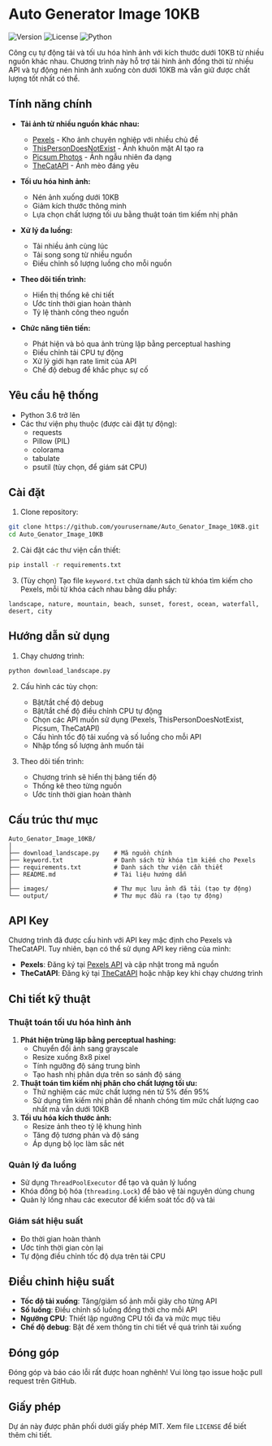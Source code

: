 # Auto Generator Image 10KB

![Version](https://img.shields.io/badge/version-1.0.0-blue)
![License](https://img.shields.io/badge/license-MIT-green)
![Python](https://img.shields.io/badge/python-3.6%2B-blue)

Công cụ tự động tải và tối ưu hóa hình ảnh với kích thước dưới 10KB từ nhiều nguồn khác nhau. Chương trình này hỗ trợ tải hình ảnh đồng thời từ nhiều API và tự động nén hình ảnh xuống còn dưới 10KB mà vẫn giữ được chất lượng tốt nhất có thể.

## Tính năng chính

- **Tải ảnh từ nhiều nguồn khác nhau:**

  - [Pexels](https://www.pexels.com/) - Kho ảnh chuyên nghiệp với nhiều chủ đề
  - [ThisPersonDoesNotExist](https://thispersondoesnotexist.com/) - Ảnh khuôn mặt AI tạo ra
  - [Picsum Photos](https://picsum.photos/) - Ảnh ngẫu nhiên đa dạng
  - [TheCatAPI](https://thecatapi.com/) - Ảnh mèo đáng yêu

- **Tối ưu hóa hình ảnh:**

  - Nén ảnh xuống dưới 10KB
  - Giảm kích thước thông minh
  - Lựa chọn chất lượng tối ưu bằng thuật toán tìm kiếm nhị phân

- **Xử lý đa luồng:**
  - Tải nhiều ảnh cùng lúc
  - Tải song song từ nhiều nguồn
  - Điều chỉnh số lượng luồng cho mỗi nguồn
- **Theo dõi tiến trình:**
  - Hiển thị thống kê chi tiết
  - Ước tính thời gian hoàn thành
  - Tỷ lệ thành công theo nguồn
- **Chức năng tiên tiến:**
  - Phát hiện và bỏ qua ảnh trùng lặp bằng perceptual hashing
  - Điều chỉnh tải CPU tự động
  - Xử lý giới hạn rate limit của API
  - Chế độ debug để khắc phục sự cố

## Yêu cầu hệ thống

- Python 3.6 trở lên
- Các thư viện phụ thuộc (được cài đặt tự động):
  - requests
  - Pillow (PIL)
  - colorama
  - tabulate
  - psutil (tùy chọn, để giám sát CPU)

## Cài đặt

1. Clone repository:

```bash
git clone https://github.com/yourusername/Auto_Genator_Image_10KB.git
cd Auto_Genator_Image_10KB
```

2. Cài đặt các thư viện cần thiết:

```bash
pip install -r requirements.txt
```

3. (Tùy chọn) Tạo file `keyword.txt` chứa danh sách từ khóa tìm kiếm cho Pexels, mỗi từ khóa cách nhau bằng dấu phẩy:

```
landscape, nature, mountain, beach, sunset, forest, ocean, waterfall, desert, city
```

## Hướng dẫn sử dụng

1. Chạy chương trình:

```bash
python download_landscape.py
```

2. Cấu hình các tùy chọn:

   - Bật/tắt chế độ debug
   - Bật/tắt chế độ điều chỉnh CPU tự động
   - Chọn các API muốn sử dụng (Pexels, ThisPersonDoesNotExist, Picsum, TheCatAPI)
   - Cấu hình tốc độ tải xuống và số luồng cho mỗi API
   - Nhập tổng số lượng ảnh muốn tải

3. Theo dõi tiến trình:
   - Chương trình sẽ hiển thị bảng tiến độ
   - Thống kê theo từng nguồn
   - Ước tính thời gian hoàn thành

## Cấu trúc thư mục

```
Auto_Genator_Image_10KB/
│
├── download_landscape.py    # Mã nguồn chính
├── keyword.txt              # Danh sách từ khóa tìm kiếm cho Pexels
├── requirements.txt         # Danh sách thư viện cần thiết
├── README.md                # Tài liệu hướng dẫn
│
├── images/                  # Thư mục lưu ảnh đã tải (tạo tự động)
└── output/                  # Thư mục đầu ra (tạo tự động)
```

## API Key

Chương trình đã được cấu hình với API key mặc định cho Pexels và TheCatAPI. Tuy nhiên, bạn có thể sử dụng API key riêng của mình:

- **Pexels**: Đăng ký tại [Pexels API](https://www.pexels.com/api/) và cập nhật trong mã nguồn
- **TheCatAPI**: Đăng ký tại [TheCatAPI](https://thecatapi.com/) hoặc nhập key khi chạy chương trình

## Chi tiết kỹ thuật

### Thuật toán tối ưu hóa hình ảnh

1. **Phát hiện trùng lặp bằng perceptual hashing:**
   - Chuyển đổi ảnh sang grayscale
   - Resize xuống 8x8 pixel
   - Tính ngưỡng độ sáng trung bình
   - Tạo hash nhị phân dựa trên so sánh độ sáng
2. **Thuật toán tìm kiếm nhị phân cho chất lượng tối ưu:**
   - Thử nghiệm các mức chất lượng nén từ 5% đến 95%
   - Sử dụng tìm kiếm nhị phân để nhanh chóng tìm mức chất lượng cao nhất mà vẫn dưới 10KB
3. **Tối ưu hóa kích thước ảnh:**
   - Resize ảnh theo tỷ lệ khung hình
   - Tăng độ tương phản và độ sáng
   - Áp dụng bộ lọc làm sắc nét

### Quản lý đa luồng

- Sử dụng `ThreadPoolExecutor` để tạo và quản lý luồng
- Khóa đồng bộ hóa (`threading.Lock`) để bảo vệ tài nguyên dùng chung
- Quản lý lồng nhau các executor để kiểm soát tốc độ và tải

### Giám sát hiệu suất

- Đo thời gian hoàn thành
- Ước tính thời gian còn lại
- Tự động điều chỉnh tốc độ dựa trên tải CPU

## Điều chỉnh hiệu suất

- **Tốc độ tải xuống**: Tăng/giảm số ảnh mỗi giây cho từng API
- **Số luồng**: Điều chỉnh số luồng đồng thời cho mỗi API
- **Ngưỡng CPU**: Thiết lập ngưỡng CPU tối đa và mức mục tiêu
- **Chế độ debug**: Bật để xem thông tin chi tiết về quá trình tải xuống

## Đóng góp

Đóng góp và báo cáo lỗi rất được hoan nghênh! Vui lòng tạo issue hoặc pull request trên GitHub.

## Giấy phép

Dự án này được phân phối dưới giấy phép MIT. Xem file `LICENSE` để biết thêm chi tiết.
